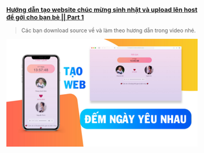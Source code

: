 ### [Hướng dẫn tạo website chúc mừng sinh nhật và upload lên host để gởi cho bạn bè || Part 1](https://)
> Các bạn download source về và làm theo hương dẫn trong video nhé.


![cover picture](./img/countLoveDay.jpg)